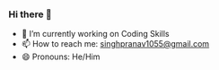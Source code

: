 ### Hi there 👋

- 🔭 I’m currently working on Coding Skills
- 📫 How to reach me: singhpranav1055@gmail.com
- 😄 Pronouns: He/Him

<!--
**pranav-singh-parmar/pranav-singh-parmar** is a ✨ _special_ ✨ repository because its `README.md` (this file) appears on your GitHub profile.

Here are some ideas to get you started:

- 🔭 I’m currently working on ...
- 🌱 I’m currently learning ...
- 👯 I’m looking to collaborate on ...
- 🤔 I’m looking for help with ...
- 💬 Ask me about ...
- 📫 How to reach me: ...
- 😄 Pronouns: ...
- ⚡ Fun fact: ...
-->
